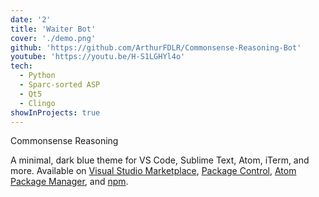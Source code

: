 ```yaml
---
date: '2'
title: 'Waiter Bot'
cover: './demo.png'
github: 'https://github.com/ArthurFDLR/Commonsense-Reasoning-Bot'
youtube: 'https://youtu.be/H-S1LGHYl4o'
tech:
  - Python
  - Sparc-sorted ASP
  - Qt5
  - Clingo
showInProjects: true
---
```


Commonsense Reasoning

A minimal, dark blue theme for VS Code, Sublime Text, Atom, iTerm, and more. Available on [Visual Studio Marketplace](https://marketplace.visualstudio.com/items?itemName=brittanychiang.halcyon-vscode), [Package Control](https://packagecontrol.io/packages/Halcyon%20Theme), [Atom Package Manager](https://atom.io/themes/halcyon-syntax), and [npm](https://www.npmjs.com/package/hyper-halcyon-theme).
